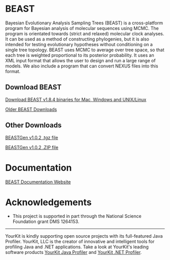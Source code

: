 # BEAST

Bayesian Evolutionary Analysis Sampling Trees (BEAST) is a cross-platform program for Bayesian analysis of molecular sequences using MCMC. 
The program is orientated towards (strict and relaxed) molecular clock analyses. 
It can be used as a method of constructing phylogenies, but it is also intended for testing evolutionary hypotheses without conditioning on a single tree topology. 
BEAST uses MCMC to average over tree space, so that each tree is weighted proportional to its posterior probability. 
It uses an XML input format that allows the user to design and run a large range of models. 
We also include a program that can convert NEXUS files into this format.

## Download BEAST

[Download BEAST v1.8.4 binaries for Mac, Windows and UNIX/Linux](https://github.com/beast-dev/beast-mcmc/releases/tag/v1.8.4)

[Older BEAST Downloads](https://code.google.com/p/beast-mcmc/downloads)

## Other Downloads

[BEASTGen v1.0.2 .tgz file](https://drive.google.com/file/d/0B37cqWL7UhTAVFVhQ2o1Y093b1k)

[BEASTGen v1.0.2 .ZIP file](https://drive.google.com/file/d/0B37cqWL7UhTAWm81VklIeUNtQVU)

# Documentation

[BEAST Documentation Website](http://beast.community)


# Acknowledgements
- This project is supported in part through the National Science Foundation grant DMS 1264153.

---

YourKit is kindly supporting open source projects with its full-featured Java Profiler.
YourKit, LLC is the creator of innovative and intelligent tools for profiling Java and .NET applications. 
Take a look at YourKit's leading software products [YourKit Java Profiler](http://www.yourkit.com/java/profiler/index.jsp) and [YourKit .NET Profiler](http://www.yourkit.com/.net/profiler/index.jsp).
